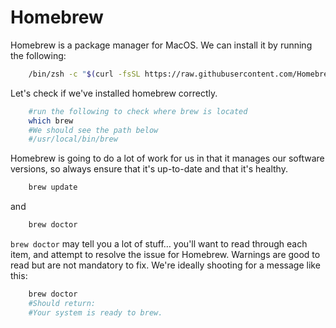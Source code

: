 # Homebrew

Homebrew is a package manager for MacOS. We can install it by running the following:

```sh
    /bin/zsh -c "$(curl -fsSL https://raw.githubusercontent.com/Homebrew/install/HEAD/install.sh)"
```

Let's check if we've installed homebrew correctly.

```sh
    #run the following to check where brew is located
    which brew
    #We should see the path below
    #/usr/local/bin/brew
```

Homebrew is going to do a lot of work for us in that it manages our software versions, so always ensure that it's up-to-date and that it's healthy.

```sh
    brew update
```

and

```sh
    brew doctor
```

`brew doctor` may tell you a lot of stuff… you'll want to read through each item, and attempt to resolve the issue for Homebrew. Warnings are good to read but are not mandatory to fix. We're ideally shooting for a message like this:

```sh
    brew doctor
    #Should return:
    #Your system is ready to brew.
```
